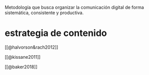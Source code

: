 Metodología que busca organizar la comunicación digital de forma sistemática, consistente y productiva.

# estrategia de contenido

[[@halvorson&rach2012]]

[[@kissane2011]]

[[@baker2018]]